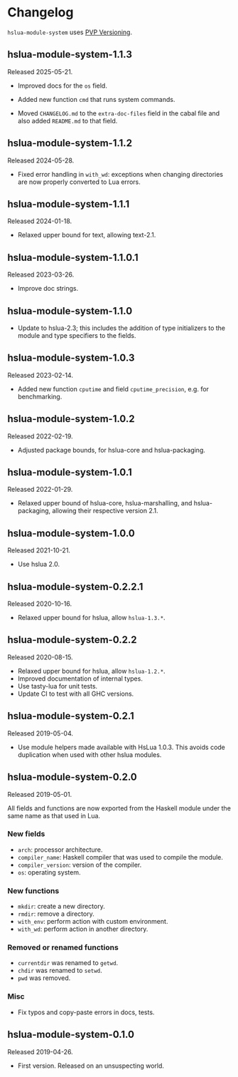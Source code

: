 # Changelog

`hslua-module-system` uses [PVP Versioning][].

## hslua-module-system-1.1.3

Released 2025-05-21.

-   Improved docs for the `os` field.

-   Added new function `cmd` that runs system commands.

-   Moved `CHANGELOG.md` to the `extra-doc-files` field in the
    cabal file and also added `README.md` to that field.

## hslua-module-system-1.1.2

Released 2024-05-28.

-   Fixed error handling in `with_wd`: exceptions when changing
    directories are now properly converted to Lua errors.

## hslua-module-system-1.1.1

Released 2024-01-18.

-   Relaxed upper bound for text, allowing text-2.1.

## hslua-module-system-1.1.0.1

Released 2023-03-26.

-   Improve doc strings.

## hslua-module-system-1.1.0

-   Update to hslua-2.3; this includes the addition of type
    initializers to the module and type specifiers to the fields.

## hslua-module-system-1.0.3

Released 2023-02-14.

-   Added new function `cputime` and field `cputime_precision`,
    e.g. for benchmarking.

## hslua-module-system-1.0.2

Released 2022-02-19.

-   Adjusted package bounds, for hslua-core and hslua-packaging.

## hslua-module-system-1.0.1

Released 2022-01-29.

-   Relaxed upper bound of hslua-core, hslua-marshalling, and
    hslua-packaging, allowing their respective version 2.1.

## hslua-module-system-1.0.0

Released 2021-10-21.

-   Use hslua 2.0.

## hslua-module-system-0.2.2.1

Released 2020-10-16.

-   Relaxed upper bound for hslua, allow `hslua-1.3.*`.

## hslua-module-system-0.2.2

Released 2020-08-15.

-   Relaxed upper bound for hslua, allow `hslua-1.2.*`.
-   Improved documentation of internal types.
-   Use tasty-lua for unit tests.
-   Update CI to test with all GHC versions.

## hslua-module-system-0.2.1

Released 2019-05-04.

-   Use module helpers made available with HsLua 1.0.3. This
    avoids code duplication when used with other hslua modules.

## hslua-module-system-0.2.0

Released 2019-05-01.

All fields and functions are now exported from the Haskell module
under the same name as that used in Lua.

### New fields

-   `arch`: processor architecture.
-   `compiler_name`: Haskell compiler that was used to compile the
    module.
-   `compiler_version`: version of the compiler.
-   `os`: operating system.

### New functions

-   `mkdir`: create a new directory.
-   `rmdir`: remove a directory.
-   `with_env`: perform action with custom environment.
-   `with_wd`: perform action in another directory.

### Removed or renamed functions

-   `currentdir` was renamed to `getwd`.
-   `chdir` was renamed to `setwd`.
-   `pwd` was removed.

### Misc

-   Fix typos and copy-paste errors in docs, tests.

## hslua-module-system-0.1.0

Released 2019-04-26.

-   First version. Released on an unsuspecting world.

  [PVP Versioning]: https://pvp.haskell.org

